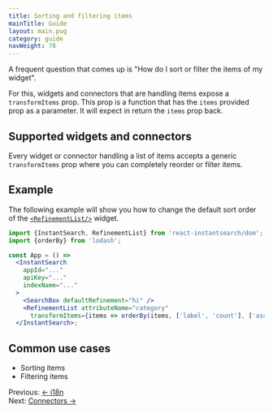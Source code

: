 ```yaml
---
title: Sorting and filtering items
mainTitle: Guide
layout: main.pug
category: guide
navWeight: 78
---
```


A frequent question that comes up is "How do I sort or filter the items of my widget".

For this, widgets and connectors that are handling items expose a `transformItems` prop. This prop is a function that has the `items` provided
prop as a parameter. It will expect in return the `items` prop back.

## Supported widgets and connectors

Every widget or connector handling a list of items accepts a generic `transformItems`
prop where you can completely reorder or filter items.

## Example

The following example will show you how to change the default sort order of the [`<RefinementList/>`](widgets/RefinementList.html) widget.

```jsx
import {InstantSearch, RefinementList} from 'react-instantsearch/dom';
import {orderBy} from 'lodash';

const App = () =>
  <InstantSearch
    appId="..."
    apiKey="..."
    indexName="..."
  >
    <SearchBox defaultRefinement="hi" />
    <RefinementList attributeName="category"
      transformItems={items => orderBy(items, ['label', 'count'], ['asc', 'desc'])}/>
  </InstantSearch>;
```

## Common use cases
* Sorting items
* Filtering items

<div class="guide-nav">
    <div class="guide-nav-left">
        Previous: <a href="guide/i18n.html">← i18n</a>
    </div>
    <div class="guide-nav-right">
        Next: <a href="guide/Connectors.html">Connectors →</a>
    </div>
</div>

